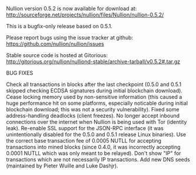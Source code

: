 Nullion version 0.5.2 is now available for download at:
http://sourceforge.net/projects/nullion/files/Nullion/nullion-0.5.2/

This is a bugfix-only release based on 0.5.1.

Please report bugs using the issue tracker at github:
https://github.com/nullion/nullion/issues

Stable source code is hosted at Gitorious:
http://gitorious.org/nullion/nulliond-stable/archive-tarball/v0.5.2#.tar.gz

BUG FIXES

Check all transactions in blocks after the last checkpoint (0.5.0 and 0.5.1 skipped checking ECDSA signatures during initial blockchain download).
Cease locking memory used by non-sensitive information (this caused a huge performance hit on some platforms, especially noticable during initial blockchain download; this was
not a security vulnerability).
Fixed some address-handling deadlocks (client freezes).
No longer accept inbound connections over the internet when Nullion is being used with Tor (identity leak).
Re-enable SSL support for the JSON-RPC interface (it was unintentionally disabled for the 0.5.0 and 0.5.1 release Linux binaries).
Use the correct base transaction fee of 0.0005 NUTLL for accepting transactions into mined blocks (since 0.4.0, it was incorrectly accepting 0.0001 NUTLL which was only meant to be relayed).
Don't show "IP" for transactions which are not necessarily IP transactions.
Add new DNS seeds (maintained by Pieter Wuille and Luke Dashjr).
